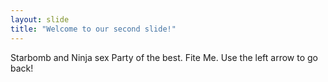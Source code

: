 ```yaml
---
layout: slide
title: "Welcome to our second slide!"
---
```

Starbomb and Ninja sex Party of the best. 
Fite Me.
Use the left arrow to go back!
